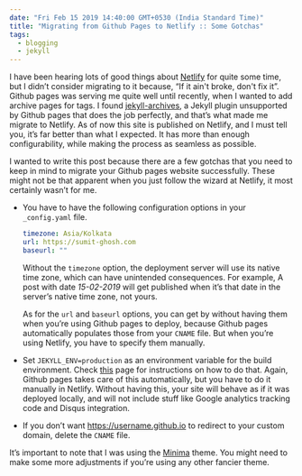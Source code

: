 ```yaml
---
date: "Fri Feb 15 2019 14:40:00 GMT+0530 (India Standard Time)"
title: "Migrating from Github Pages to Netlify :: Some Gotchas"
tags:
  - blogging
  - jekyll
---
```


I have been hearing lots of good things about [Netlify](https://www.netlify.com/) for quite some time, but I didn’t consider migrating to it because, “If it ain't broke, don't fix it”. Github pages was serving me quite well until recently, when I wanted to add archive pages for tags. I found [jekyll-archives](https://jekyll.github.io/jekyll-archives/), a Jekyll plugin unsupported by Github pages that does the job perfectly, and that’s what made me migrate to Netlify. As of now this site is published on Netlify, and I must tell you, it’s far better than what I expected. It has more than enough configurability, while making the process as seamless as possible.

I wanted to write this post because there are a few gotchas that you need to keep in mind to migrate your Github pages website successfully. These might not be that apparent when you just follow the wizard at Netlify, it most certainly wasn’t for me.

- You have to have the following configuration options in your `_config.yaml` file.

  ```yaml
  timezone: Asia/Kolkata
  url: https://sumit-ghosh.com
  baseurl: ""
  ```

  Without the `timezone` option, the deployment server will use its native time zone, which can have unintended consequences. For example, A post with date _15-02-2019_ will get published when it’s that date in the server’s native time zone, not yours.

  As for the `url` and `baseurl` options, you can get by without having them when you’re using Github pages to deploy, because Github pages automatically populates those from your `CNAME` file. But when you’re using Netlify, you have to specify them manually.

- Set `JEKYLL_ENV=production` as an environment variable for the build environment. Check [this](https://www.netlify.com/docs/continuous-deployment/#build-environment-variables) page for instructions on how to do that. Again, Github pages takes care of this automatically, but you have to do it manually in Netlify. Without having this, your site will behave as if it was deployed locally, and will not include stuff like Google analytics tracking code and Disqus integration.

- If you don’t want https://username.github.io to redirect to your custom domain, delete the `CNAME` file.

It’s important to note that I was using the [Minima](https://github.com/jekyll/minima) theme. You might need to make some more adjustments if you’re using any other fancier theme.
